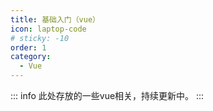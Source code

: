 ```yaml
---
title: 基础入门（vue）
icon: laptop-code
# sticky: -10
order: 1
category:
  - Vue
---
```

::: info
此处存放的一些vue相关，持续更新中。
:::
<Catalog   />
